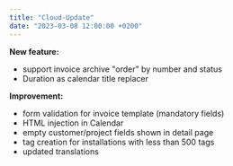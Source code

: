 ```yaml
---
title: "Cloud-Update"
date: "2023-03-08 12:00:00 +0200"
---
```


**New feature:**
- support invoice archive "order" by number and status
- Duration as calendar title replacer

**Improvement:**
- form validation for invoice template (mandatory fields)
- HTML injection in Calendar
- empty customer/project fields shown in detail page
- tag creation for installations with less than 500 tags
- updated translations
